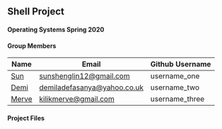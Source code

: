 ## Shell Project
#### Operating Systems Spring 2020

#### Group Members

| Name                          | Email       | Github Username |
| ----------------------------- | ----------- | --------------- |
| [Sun](https://github.com/) | sunshenglin12@gmail.com  | username_one    |
| [Demi](https://github.com/) | demiladefasanya@yahoo.co.uk   | username_two    |
| [Merve](https://github.com/) | kilikmerve@gmail.com | username_three  |

#### Project Files
